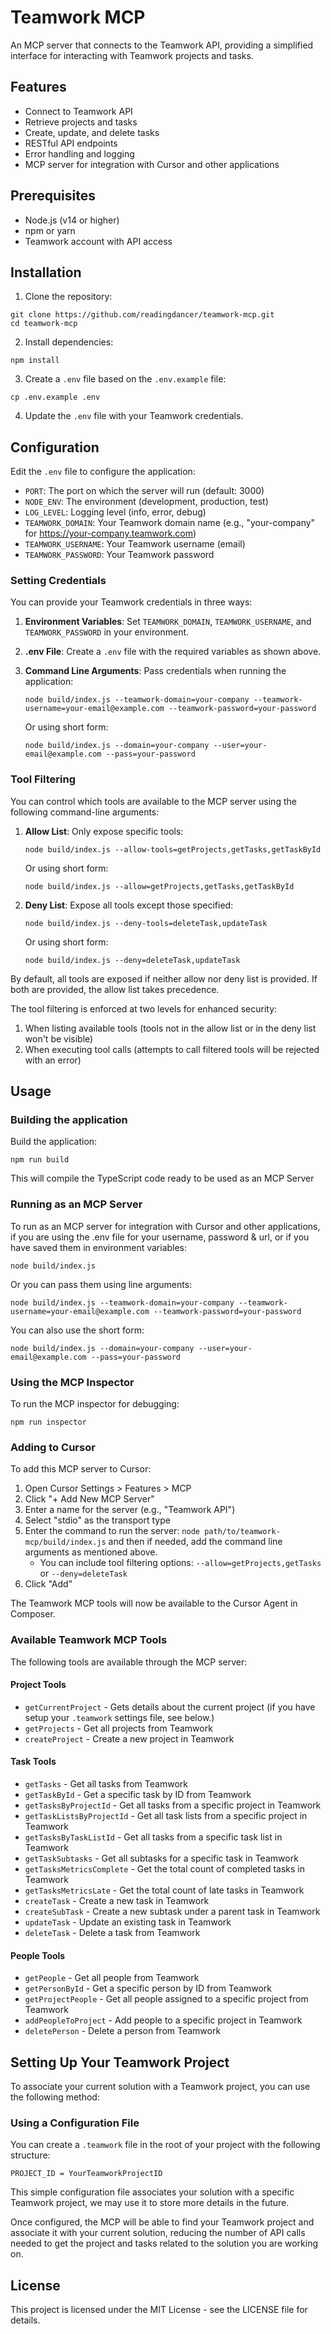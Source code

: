 # Teamwork MCP

An MCP server that connects to the Teamwork API, providing a simplified interface for interacting with Teamwork projects and tasks.

## Features

- Connect to Teamwork API
- Retrieve projects and tasks
- Create, update, and delete tasks
- RESTful API endpoints
- Error handling and logging
- MCP server for integration with Cursor and other applications

## Prerequisites

- Node.js (v14 or higher)
- npm or yarn
- Teamwork account with API access

## Installation

1. Clone the repository:

```
git clone https://github.com/readingdancer/teamwork-mcp.git
cd teamwork-mcp
```

2. Install dependencies:

```
npm install
```

3. Create a `.env` file based on the `.env.example` file:

```
cp .env.example .env
```

4. Update the `.env` file with your Teamwork credentials.

## Configuration

Edit the `.env` file to configure the application:

- `PORT`: The port on which the server will run (default: 3000)
- `NODE_ENV`: The environment (development, production, test)
- `LOG_LEVEL`: Logging level (info, error, debug)
- `TEAMWORK_DOMAIN`: Your Teamwork domain name (e.g., "your-company" for https://your-company.teamwork.com)
- `TEAMWORK_USERNAME`: Your Teamwork username (email)
- `TEAMWORK_PASSWORD`: Your Teamwork password

### Setting Credentials

You can provide your Teamwork credentials in three ways:

1. **Environment Variables**: Set `TEAMWORK_DOMAIN`, `TEAMWORK_USERNAME`, and `TEAMWORK_PASSWORD` in your environment.

2. **.env File**: Create a `.env` file with the required variables as shown above.

3. **Command Line Arguments**: Pass credentials when running the application:
   ```
   node build/index.js --teamwork-domain=your-company --teamwork-username=your-email@example.com --teamwork-password=your-password
   ```
   
   Or using short form:
   ```
   node build/index.js --domain=your-company --user=your-email@example.com --pass=your-password
   ```

### Tool Filtering

You can control which tools are available to the MCP server using the following command-line arguments:

1. **Allow List**: Only expose specific tools:
   ```
   node build/index.js --allow-tools=getProjects,getTasks,getTaskById
   ```
   
   Or using short form:
   ```
   node build/index.js --allow=getProjects,getTasks,getTaskById
   ```

2. **Deny List**: Expose all tools except those specified:
   ```
   node build/index.js --deny-tools=deleteTask,updateTask
   ```
   
   Or using short form:
   ```
   node build/index.js --deny=deleteTask,updateTask
   ```

By default, all tools are exposed if neither allow nor deny list is provided. If both are provided, the allow list takes precedence.

The tool filtering is enforced at two levels for enhanced security:
1. When listing available tools (tools not in the allow list or in the deny list won't be visible)
2. When executing tool calls (attempts to call filtered tools will be rejected with an error)

## Usage

### Building the application

Build the application:

```
npm run build
```

This will compile the TypeScript code ready to be used as an MCP Server

### Running as an MCP Server

To run as an MCP server for integration with Cursor and other applications, if you are using the .env file for your username, password & url, or if you have saved them in environment variables:

```
node build/index.js
```

Or you can pass them using line arguments:

```
node build/index.js --teamwork-domain=your-company --teamwork-username=your-email@example.com --teamwork-password=your-password
```

You can also use the short form:

```
node build/index.js --domain=your-company --user=your-email@example.com --pass=your-password
```

### Using the MCP Inspector

To run the MCP inspector for debugging:

```
npm run inspector
```

### Adding to Cursor

To add this MCP server to Cursor:

1. Open Cursor Settings > Features > MCP
2. Click "+ Add New MCP Server"
3. Enter a name for the server (e.g., "Teamwork API")
4. Select "stdio" as the transport type
5. Enter the command to run the server: `node path/to/teamwork-mcp/build/index.js` and then if needed, add the command line arguments as mentioned above.
   - You can include tool filtering options: `--allow=getProjects,getTasks` or `--deny=deleteTask`
6. Click "Add"

The Teamwork MCP tools will now be available to the Cursor Agent in Composer.

### Available Teamwork MCP Tools

The following tools are available through the MCP server:

#### Project Tools

- `getCurrentProject` - Gets details about the current project (if you have setup your `.teamwork` settings file, see below.)
- `getProjects` - Get all projects from Teamwork
- `createProject` - Create a new project in Teamwork

#### Task Tools

- `getTasks` - Get all tasks from Teamwork
- `getTaskById` - Get a specific task by ID from Teamwork
- `getTasksByProjectId` - Get all tasks from a specific project in Teamwork
- `getTaskListsByProjectId` - Get all task lists from a specific project in Teamwork
- `getTasksByTaskListId` - Get all tasks from a specific task list in Teamwork
- `getTaskSubtasks` - Get all subtasks for a specific task in Teamwork
- `getTasksMetricsComplete` - Get the total count of completed tasks in Teamwork
- `getTasksMetricsLate` - Get the total count of late tasks in Teamwork
- `createTask` - Create a new task in Teamwork
- `createSubTask` - Create a new subtask under a parent task in Teamwork
- `updateTask` - Update an existing task in Teamwork
- `deleteTask` - Delete a task from Teamwork

#### People Tools

- `getPeople` - Get all people from Teamwork
- `getPersonById` - Get a specific person by ID from Teamwork
- `getProjectPeople` - Get all people assigned to a specific project from Teamwork
- `addPeopleToProject` - Add people to a specific project in Teamwork
- `deletePerson` - Delete a person from Teamwork

## Setting Up Your Teamwork Project

To associate your current solution with a Teamwork project, you can use the following method:

### Using a Configuration File

You can create a `.teamwork` file in the root of your project with the following structure:

```
PROJECT_ID = YourTeamworkProjectID
```

This simple configuration file associates your solution with a specific Teamwork project, we may use it to store more details in the future.

Once configured, the MCP will be able to find your Teamwork project and associate it with your current solution, reducing the number of API calls needed to get the project and tasks related to the solution you are working on.

## License

This project is licensed under the MIT License - see the LICENSE file for details.
